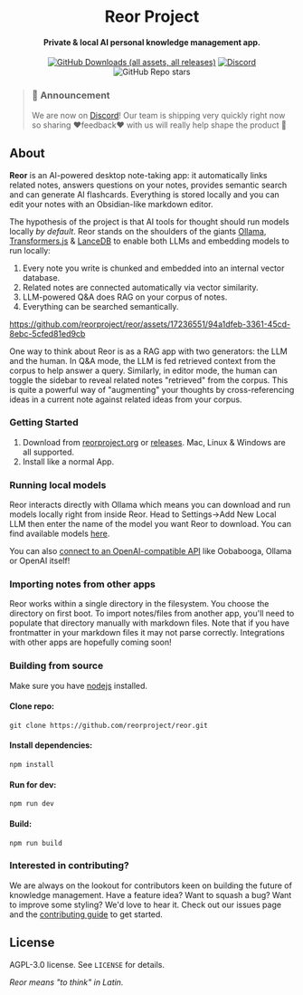 <h1 align="center">Reor Project</h1>
<!-- <p align="center">
    <img src="logo_or_graphic_representation.png" alt="Reor Logo">
</p> -->

<h4 align="center">
Private & local AI personal knowledge management app.</h4>

<p align="center">
    <a href="https://tooomm.github.io/github-release-stats/?username=reorproject&repository=reor">    <img alt="GitHub Downloads (all assets, all releases)" src="https://img.shields.io/github/downloads/reorproject/reor/total"></a>
<a href="https://discord.gg/b7zanGCTUY" target="_blank"><img src="https://dcbadge.vercel.app/api/server/QBhGUFJYuH?style=flat&compact=true" alt="Discord"></a>
    <img alt="GitHub Repo stars" src="https://img.shields.io/github/stars/reorproject/reor">

</p>

> ### 📢 Announcement
> We are now on [Discord](https://discord.gg/b7zanGCTUY)! Our team is shipping very quickly right now so sharing ❤️feedback❤️ with us will really help shape the product 🚀



## About
**Reor** is an AI-powered desktop note-taking app: it automatically links related notes, answers questions on your notes, provides semantic search and can generate AI flashcards. Everything is stored locally and you can edit your notes with an Obsidian-like markdown editor. 

The hypothesis of the project is that AI tools for thought should run models locally *by default*. Reor stands on the shoulders of the giants [Ollama](https://github.com/ollama/ollama), [Transformers.js](https://github.com/xenova/transformers.js) & [LanceDB](https://github.com/lancedb/lancedb) to enable both LLMs and embedding models to run locally:

1.  Every note you write is chunked and embedded into an internal vector database.
2.  Related notes are connected automatically via vector similarity.
3.  LLM-powered Q&A does RAG on your corpus of notes.
4.  Everything can be searched semantically.




https://github.com/reorproject/reor/assets/17236551/94a1dfeb-3361-45cd-8ebc-5cfed81ed9cb

One way to think about Reor is as a RAG app with two generators: the LLM and the human. In Q&A mode, the LLM is fed retrieved context from the corpus to help answer a query. Similarly, in editor mode, the human can toggle the sidebar to reveal related notes "retrieved" from the corpus. This is quite a powerful way of "augmenting" your thoughts by cross-referencing ideas in a current note against related ideas from your corpus.

  
### Getting Started
1. Download from [reorproject.org](https://reorproject.org) or [releases](https://github.com/reorproject/reor/releases). Mac, Linux & Windows are all supported.
2. Install like a normal App.


### Running local models
Reor interacts directly with Ollama which means you can download and run models locally right from inside Reor. Head to Settings->Add New Local LLM then enter the name of the model you want Reor to download. You can find available models [here](https://ollama.com/library).

You can also [connect to an OpenAI-compatible API](https://www.reorproject.org/docs/documentation/openai-like-api) like Oobabooga, Ollama or OpenAI itself!

### Importing notes from other apps
Reor works within a single directory in the filesystem. You choose the directory on first boot.
To import notes/files from another app, you'll need to populate that directory manually with markdown files. Note that if you have frontmatter in your markdown files it may not parse correctly. Integrations with other apps are hopefully coming soon!


### Building from source

Make sure you have [nodejs](https://nodejs.org/en/download) installed.
#### Clone repo:
```
git clone https://github.com/reorproject/reor.git
```
#### Install dependencies:
```
npm install
```
#### Run for dev:
```
npm run dev
```
#### Build:
```
npm run build
```

### Interested in contributing?
We are always on the lookout for contributors keen on building the future of knowledge management. Have a feature idea? Want to squash a bug? Want to improve some styling? We'd love to hear it. Check out our issues page and the [contributing guide](https://www.reorproject.org/docs/documentation/contributing) to get started.

## License
AGPL-3.0 license. See `LICENSE` for details.

*Reor means "to think" in Latin.*
